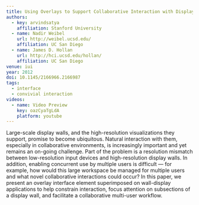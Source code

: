 ```yaml
---
title: Using Overlays to Support Collaborative Interaction with Display Walls
authors:
  - key: arvindsatya
    affiliation: Stanford University
  - name: Nadir Weibel
    url: http://weibel.ucsd.edu/
    affiliation: UC San Diego
  - name: James D. Hollan
    url: http://hci.ucsd.edu/hollan/
    affiliation: UC San Diego
venue: iui
year: 2012
doi: 10.1145/2166966.2166987
tags:
  - interface
  - convivial interaction
videos:
  - name: Video Preview
    key: oazCyaTgLdA
    platform: youtube
---
```

Large-scale display walls, and the high-resolution visualizations they support, promise to become ubiquitous. Natural interaction with them, especially in collaborative environments, is increasingly important and yet remains an on-going challenge. Part of the problem is a resolution mismatch between low-resolution input devices and high-resolution display walls. In addition, enabling concurrent use by multiple users is difficult — for example, how would this large workspace be managed for multiple users and what novel collaborative interactions could occur? In this paper, we present an overlay interface element superimposed on wall-display applications to help constrain interaction, focus attention on subsections of a display wall, and facilitate a collaborative multi-user workflow.
